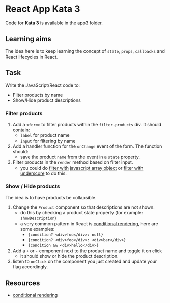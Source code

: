 # React App Kata 3

Code for **Kata 3** is available in the [app3](app3) folder.

## Learning aims

The idea here is to keep learning the concept of `state`, `props`, `callbacks` and React lifecycles in React.

## Task

Write the JavaScript/React code to:

* Filter products by name
* Show/Hide product descriptions

### Filter products

1. Add a `<form>` to filter products within the `filter-products` div. It should contain:
    * `label` for product name
    * `input` for filtering by name
2. Add a handler function for the `onChange` event of the form. The function should:
    * save the product `name` from the event in a `state` property.
3. Filter products in the `render` method based on filter input.
    * you could do [filter with javascript array object](https://developer.mozilla.org/en-US/docs/Web/JavaScript/Reference/Global_Objects/Array/filter) or [filter with underscore](http://underscorejs.org/#filter) to do this.

### Show / Hide products

The idea is to have products be collapsible.

1. Change the `Product` component so that descriptions are not shown.
    * do this by checking a product state property (for example: `showDescription`)
    * a very common pattern in React is [conditional rendering](https://facebook.github.io/react/docs/conditional-rendering.html), here are some examples:
        * `{condition? <div>foo</div>: null}`
        * `{condition? <div>foo</div>: <div>bar</div>}`
        * `{condition && <div>hello</div>}`
2. Add a `+` or `-` component next to the product name and toggle it on click
    * it should show or hide the product description.
3. listen to `onClick` on the component you just created and update your flag accordingly.

## Resources

* [conditional rendering](https://facebook.github.io/react/docs/conditional-rendering.html)
